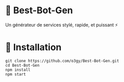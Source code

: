 # 🤖 Best-Bot-Gen
Un générateur de services stylé, rapide, et puissant ⚡ 
# 🚀 Installation
```cd ~
git clone https://github.com/o3gy/Best-Bot-Gen.git
cd Best-Bot-Gen
npm install
npm start

